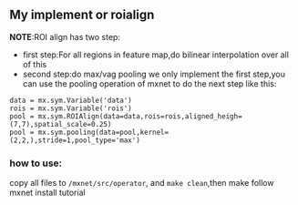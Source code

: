 ## My implement or roialign
**NOTE**:ROI align has two step:
- first step:For all regions in feature map,do bilinear interpolation over all of this
- second step:do max/vag pooling
we only implement the first step,you can use the pooling operation of mxnet to do the next step like this:
```
data = mx.sym.Variable('data')
rois = mx.sym.Variable('rois')
pool = mx.sym.ROIAlign(data=data,rois=rois,aligned_heigh=(7,7),spatial_scale=0.25)
pool = mx.sym.pooling(data=pool,kernel=(2,2,),stride=1,pool_type='max')
```

### how to use:
copy all files to `/mxnet/src/operator`, and `make clean`,then make follow mxnet install tutorial
